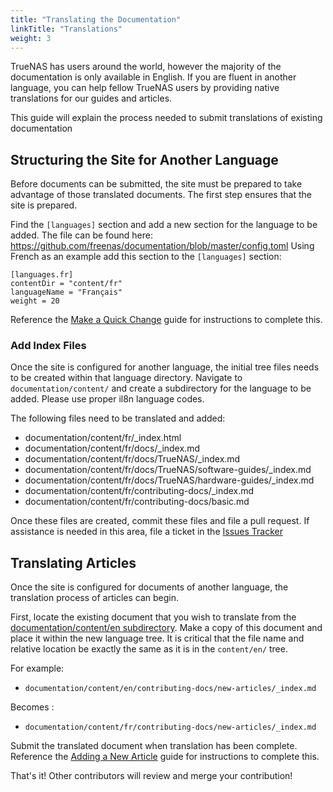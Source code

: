 ```yaml
---
title: "Translating the Documentation"
linkTitle: "Translations"
weight: 3
---
```


TrueNAS has users around the world, however the majority of the documentation is only available in English.  If you are fluent in another language, you can help fellow TrueNAS users by providing native translations for our guides and articles. 

This guide will explain the process needed to submit translations of existing documentation

## Structuring the Site for Another Language

Before documents can be submitted, the site must be prepared to take advantage of those translated documents.  The first step ensures that the site is prepared. 

Find the `[languages]` section and add a new section for the language to be added. The file can be found here: https://github.com/freenas/documentation/blob/master/config.toml
Using French as an example add this section to the `[languages]` section:

```
[languages.fr]
contentDir = "content/fr"
languageName = "Français"
weight = 20
```

Reference the [Make a Quick Change](https://docs.ixsystems.com/contributing-docs/basic/) guide for instructions to complete this.

### Add Index Files

Once the site is configured for another language, the initial tree files needs to be created within that language directory.  Navigate to `documentation/content/` and create a subdirectory for the language to be added.  Please use proper il8n language codes.

The following files need to be translated and added:

+ documentation/content/fr/_index.html
+ documentation/content/fr/docs/_index.md
+ documentation/content/fr/docs/TrueNAS/_index.md
+ documentation/content/fr/docs/TrueNAS/software-guides/_index.md 
+ documentation/content/fr/docs/TrueNAS/hardware-guides/_index.md
+ documentation/content/fr/contributing-docs/_index.md
+ documentation/content/fr/contributing-docs/basic.md

Once these files are created, commit these files and file a pull request.  If assistance is needed in this area, file a ticket in the [Issues Tracker](https://github.com/freenas/documentation/issues/new?title=Adding%20a%20New%20Langauge)

## Translating Articles

Once the site is configured for documents of another language, the translation process of articles can begin. 

First, locate the existing document that you wish to translate from the [documentation/content/en subdirectory](https://github.com/freenas/documentation/tree/master/content/en).  Make a copy of this document and place it within the new language tree.  It is critical that the file name and relative location be exactly the same as it is in the `content/en/` tree.

For example:
+ `documentation/content/en/contributing-docs/new-articles/_index.md`

Becomes :
+ `documentation/content/fr/contributing-docs/new-articles/_index.md`

Submit the translated document when translation has been complete.   
Reference the [Adding a New Article](https://docs.ixsystems.com/contributing-docs/new-articles/) guide for instructions to complete this.

That's it! Other contributors will review and merge your contribution!
